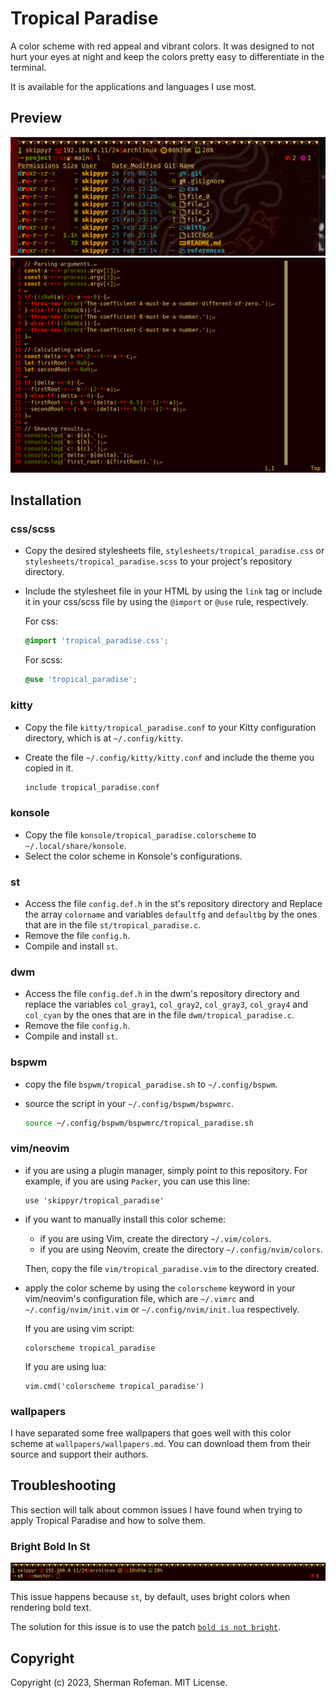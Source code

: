 # Tropical Paradise

A color scheme with red appeal and vibrant colors. It was designed to not
hurt your eyes at night and keep the colors pretty easy to differentiate in
the terminal.

It is available for the applications and languages I use most.


## Preview

![](images/preview/kitty.png)
![](images/preview/vim.png)


## Installation


### css/scss

  + Copy the desired stylesheets file, `stylesheets/tropical_paradise.css` or
    `stylesheets/tropical_paradise.scss` to your project's repository directory.

  + Include the stylesheet file in your HTML by using the `link` tag or include
    it in your css/scss file by using the `@import` or `@use` rule,
    respectively.

    For css:
    ```css
    @import 'tropical_paradise.css';
    ```

    For scss:
    ```scss
    @use 'tropical_paradise';
    ```

### kitty

  + Copy the file `kitty/tropical_paradise.conf` to your Kitty configuration
    directory, which is at `~/.config/kitty`.
  + Create the file `~/.config/kitty/kitty.conf` and include the theme you
    copied in it.

    ```bash
    include tropical_paradise.conf
    ```


### konsole
  
  + Copy the file `konsole/tropical_paradise.colorscheme` to
    `~/.local/share/konsole`.
  + Select the color scheme in Konsole's configurations.


### st

  + Access the file `config.def.h` in the st's repository directory and
    Replace the array `colorname` and variables `defaultfg` and `defaultbg`
    by the ones that are in the file `st/tropical_paradise.c`.
  + Remove the file `config.h`.
  + Compile and install `st`.


### dwm

  + Access the file `config.def.h` in the dwm's repository directory and
    replace the variables `col_gray1`, `col_gray2`, `col_gray3`, `col_gray4`
    and `col_cyan` by the ones that are in the file `dwm/tropical_paradise.c`.
  + Remove the file `config.h`.
  + Compile and install `st`.


### bspwm

  + copy the file `bspwm/tropical_paradise.sh` to `~/.config/bspwm`.
  + source the script in your `~/.config/bspwm/bspwmrc`.

    ```bash
    source ~/.config/bspwm/bspwmrc/tropical_paradise.sh
    ```


### vim/neovim
  + if you are using a plugin manager, simply point to this repository. For
    example, if you are using `Packer`, you can use this line:

    ```vim
    use 'skippyr/tropical_paradise'
    ```
  
  + if you want to manually install this color scheme:
    + if you are using Vim, create the directory `~/.vim/colors`.
    + if you are using Neovim, create the directory `~/.config/nvim/colors`.
    
    Then, copy the file `vim/tropical_paradise.vim` to the directory created.
  
  + apply the color scheme by using the `colorscheme` keyword in your
    vim/neovim's configuration file, which are `~/.vimrc` and
    `~/.config/nvim/init.vim` or `~/.config/nvim/init.lua` respectively.

    If you are using vim script:
    ```vim
    colorscheme tropical_paradise
    ```

    If you are using lua:
    ```vim
    vim.cmd('colorscheme tropical_paradise')
    ```


### wallpapers

I have separated some free wallpapers that goes well with this color scheme at
`wallpapers/wallpapers.md`. You can download them from their source and support
their authors.


## Troubleshooting

This section will talk about common issues I have found when trying to apply
Tropical Paradise and how to solve them.


### Bright Bold In St

![](images/troubleshooting/bright_bold_0.png)

This issue happens because `st`, by default, uses bright colors when rendering
bold text.

The solution for this issue is to use the patch [`bold is not bright`](https://st.suckless.org/patches/bold-is-not-bright).


## Copyright

Copyright (c) 2023, Sherman Rofeman. MIT License.
